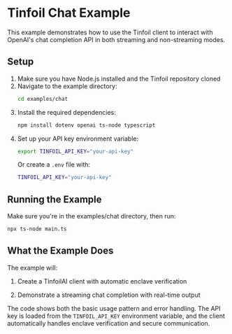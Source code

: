 # Tinfoil Chat Example

This example demonstrates how to use the Tinfoil client to interact with OpenAI's chat completion API in both streaming and non-streaming modes.

## Setup

1. Make sure you have Node.js installed and the Tinfoil repository cloned
2. Navigate to the example directory:
   ```bash
   cd examples/chat
   ```
3. Install the required dependencies:
   ```bash
   npm install dotenv openai ts-node typescript
   ```
4. Set up your API key environment variable:
   ```bash
   export TINFOIL_API_KEY="your-api-key"
   ```
   Or create a `.env` file with:
   ```bash
   TINFOIL_API_KEY="your-api-key"
   ```

## Running the Example

Make sure you're in the examples/chat directory, then run:
```bash
npx ts-node main.ts
```

## What the Example Does

The example will:

1. Create a TinfoilAI client with automatic enclave verification

2. Demonstrate a streaming chat completion with real-time output

The code shows both the basic usage pattern and error handling. The API key is loaded from the `TINFOIL_API_KEY` environment variable, and the client automatically handles enclave verification and secure communication. 